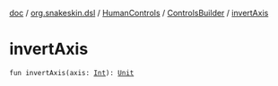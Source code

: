 [doc](../../../index.md) / [org.snakeskin.dsl](../../index.md) / [HumanControls](../index.md) / [ControlsBuilder](index.md) / [invertAxis](./invert-axis.md)

# invertAxis

`fun invertAxis(axis: `[`Int`](https://kotlinlang.org/api/latest/jvm/stdlib/kotlin/-int/index.html)`): `[`Unit`](https://kotlinlang.org/api/latest/jvm/stdlib/kotlin/-unit/index.html)